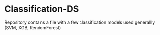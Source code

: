 # Classification-DS
Repository contains a file with a few classification models used generallly (SVM, XGB, RendomForest)
